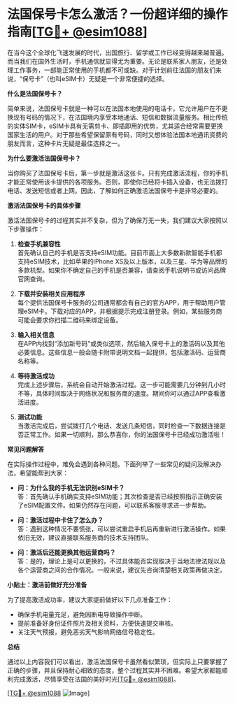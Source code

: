 # 法国保号卡怎么激活？一份超详细的操作指南[[TG💪+ @esim1088](https://t.me/s/esim1088)]

在当今这个全球化飞速发展的时代，出国旅行、留学或工作已经变得越来越普遍。而当我们在国外生活时，手机通信就显得尤为重要。无论是联系家人朋友，还是处理工作事务，一部能正常使用的手机都不可或缺。对于计划前往法国的朋友们来说，“保号卡”（也叫eSIM卡）无疑是一个非常便捷的选择。

**什么是法国保号卡？**

简单来说，法国保号卡就是一种可以在法国本地使用的电话卡，它允许用户在不更换现有号码的情况下，在法国境内享受本地通话、短信和数据流量服务。相比传统的实体SIM卡，eSIM卡具有无需剪卡、即插即用的优势，尤其适合经常需要更换国家生活的用户。对于那些希望保留原有号码，同时又想体验法国本地通讯资费的朋友而言，这种卡片无疑是最佳选择之一。

**为什么要激活法国保号卡？**

当你购买了法国保号卡后，第一步就是激活这张卡。只有完成激活流程，你的手机才能正常使用该卡提供的各项服务。否则，即使你已经将卡插入设备，也无法拨打电话、发送短信或者上网。因此，了解如何正确激活法国保号卡是非常必要的。

**激活法国保号卡的具体步骤**

激活法国保号卡的过程其实并不复杂，但为了确保万无一失，我们建议大家按照以下步骤操作：

1. **检查手机兼容性**  
   首先确认自己的手机是否支持eSIM功能。目前市面上大多数新款智能手机都支持eSIM技术，比如苹果的iPhone XS及以上版本，以及三星、华为等品牌的多款机型。如果你不确定自己的手机是否兼容，请查阅手机说明书或访问品牌官网查询。

2. **下载并安装相关应用程序**  
   每个提供法国保号卡服务的公司通常都会有自己的官方APP，用于帮助用户管理eSIM卡。下载对应的APP，并根据提示完成注册登录。例如，某些服务商可能会要求你扫描二维码来绑定设备。

3. **输入相关信息**  
   在APP内找到“添加新号码”或类似选项，然后输入保号卡上的激活码以及其他必要信息。这些信息一般会随卡附带说明文档一起提供，包括激活码、运营商名称等。

4. **等待激活成功**  
   完成上述步骤后，系统会自动开始激活过程。这一步可能需要几分钟到几小时不等，具体时间取决于网络状况和服务商的速度。期间你可以通过APP查看激活进度。

5. **测试功能**  
   当激活完成后，尝试拨打几个电话、发送几条短信，同时检查一下数据连接是否正常工作。如果一切顺利，那么恭喜你，你的法国保号卡已经成功激活啦！

**常见问题解答**

在实际操作过程中，难免会遇到各种问题。下面列举了一些常见的疑问及解决办法，希望能帮到大家：

- **问：为什么我的手机无法识别eSIM卡？**  
  答：首先确认手机确实支持eSIM功能；其次检查是否已经按照指示正确安装了eSIM配置文件。如果仍然存在问题，可以联系客服寻求进一步帮助。

- **问：激活过程中卡住了怎么办？**  
  答：遇到这种情况不要慌张，可以尝试重启手机后再重新进行激活操作。如果依旧无效，建议直接联系服务商的技术支持团队。

- **问：激活后还能更换其他运营商吗？**  
  答：是的，理论上是可以更换的，不过具体能否实现取决于当地法律法规以及各个运营商之间的合作情况。一般来说，建议先咨询清楚相关政策再做决定。

**小贴士：激活前做好充分准备**

为了提高激活成功率，建议大家提前做好以下几点准备工作：

- 确保手机电量充足，避免因断电导致操作中断。
- 提前准备好身份证件照片及相关资料，方便快速提交审核。
- 关注天气预报，避免恶劣天气影响网络信号稳定性。

**总结**

通过以上内容我们可以看出，激活法国保号卡虽然看似繁琐，但实际上只要掌握了正确的步骤，并且保持耐心细致的态度，整个过程其实并不困难。希望大家都能顺利完成激活，尽情享受在法国的美好时光[[TG💪+ @esim1088](https://t.me/s/esim1088)]。

[[TG💪+ @esim1088](https://t.me/s/esim1088) ![Image](https://i.postimg.cc/4NQfJmqS/Snipaste-2025-05-13-00-14-12.png)]